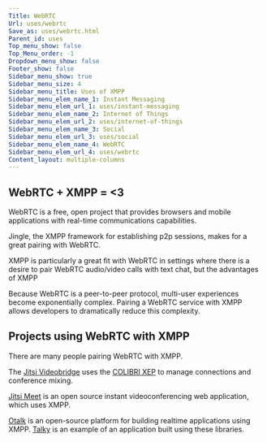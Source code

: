 ```yaml
---
Title: WebRTC
Url: uses/webrtc
Save_as: uses/webrtc.html
Parent_id: uses
Top_menu_show: false
Top_Menu_order: -1
Dropdown_menu_show: false
Footer_show: false
Sidebar_menu_show: true
Sidebar_menu_size: 4
Sidebar_menu_title: Uses of XMPP
Sidebar_menu_elem_name_1: Instant Messaging
Sidebar_menu_elem_url_1: uses/instant-messaging
Sidebar_menu_elem_name_2: Internet of Things
Sidebar_menu_elem_url_2: uses/internet-of-things
Sidebar_menu_elem_name_3: Social
Sidebar_menu_elem_url_3: uses/social
Sidebar_menu_elem_name_4: WebRTC
Sidebar_menu_elem_url_4: uses/webrtc
Content_layout: multiple-columns
---
```


## WebRTC + XMPP = <3
WebRTC is a free, open project that provides browsers and mobile applications with real-time communications capabilities.

Jingle, the XMPP framework for establishing p2p sessions, makes for a great pairing with WebRTC. 

XMPP is particularly a great fit with WebRTC in settings where there is a desire to pair WebRTC audio/video calls with text chat, but the advantages of XMPP 

Because WebRTC is a peer-to-peer protocol, multi-user experiences become exponentially complex. Pairing a WebRTC service with XMPP allows developers to dramatically reduce this complexity.

## Projects using WebRTC with XMPP

There are many people pairing WebRTC with XMPP. 

The [Jitsi Videobridge](https://jitsi.org/Projects/JitsiVideobridge) uses the [COLIBRI XEP](/extensions/xep-0340.html) to manage connections and conference mixing. 

[Jitsi Meet](https://jitsi.org/Projects/JitsiMeet) is an open source instant videoconferencing web application, which uses XMPP.

[Otalk](http://otalk.org) is an open-source platform for building realtime applications using XMPP. [Talky](http://talky.io) is an example of an application built using these libraries.
